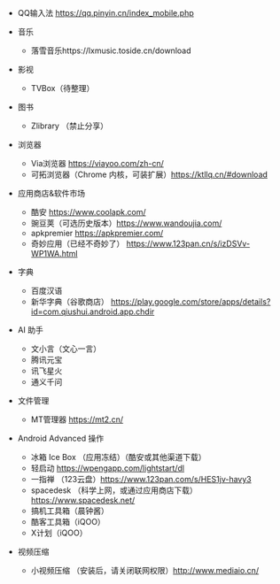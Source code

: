 - QQ输入法 https://qq.pinyin.cn/index_mobile.php
- 音乐
  - 落雪音乐https://lxmusic.toside.cn/download
- 影视
  - TVBox（待整理）
- 图书
  - Zlibrary （禁止分享）
- 浏览器
  - Via浏览器 https://viayoo.com/zh-cn/
  - 可拓浏览器（Chrome 内核，可装扩展）https://ktllq.cn/#download
- 应用商店&软件市场
  - 酷安 https://www.coolapk.com/
  - 豌豆荚（可选历史版本）https://www.wandoujia.com/
  - apkpremier https://apkpremier.com/
  - 奇妙应用（已经不奇妙了） https://www.123pan.cn/s/izDSVv-WP1WA.html
- 字典
  - 百度汉语
  - 新华字典（谷歌商店） https://play.google.com/store/apps/details?id=com.qiushui.android.app.chdir

- AI 助手
  - 文小言（文心一言）
  - 腾讯元宝
  - 讯飞星火
  - 通义千问 
- 文件管理
  - MT管理器 https://mt2.cn/
- Android Advanced 操作
  - 冰箱 Ice Box （应用冻结）（酷安或其他渠道下载）
  - 轻启动 https://wpengapp.com/lightstart/dl
  - 一指禅 （123云盘）https://www.123pan.com/s/HES1jv-havy3
  - spacedesk （科学上网，或通过应用商店下载）https://www.spacedesk.net/
  - 搞机工具箱（晨钟酱）
  - 酷客工具箱（iQOO）
  - X计划（iQOO）
- 视频压缩
  - 小视频压缩 （安装后，请关闭联网权限）http://www.mediaio.cn/
